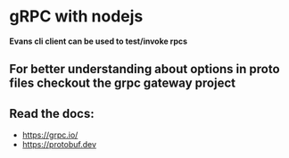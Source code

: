 # gRPC with nodejs

**Evans cli client can be used to test/invoke rpcs**

## For better understanding about options in proto files checkout the grpc gateway project

## Read the docs:

- https://grpc.io/
- https://protobuf.dev
